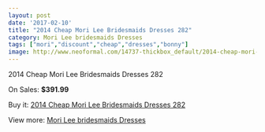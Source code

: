 ```yaml
---
layout: post
date: '2017-02-10'
title: "2014 Cheap Mori Lee Bridesmaids Dresses 282"
category: Mori Lee bridesmaids Dresses
tags: ["mori","discount","cheap","dresses","bonny"]
image: http://www.neoformal.com/14737-thickbox_default/2014-cheap-mori-lee-bridesmaids-dresses-282.jpg
---
```

2014 Cheap Mori Lee Bridesmaids Dresses 282

On Sales: **$391.99**
<a href="https://www.neoformal.com/en/mori-lee-bridesmaids-dresses-2014/5050-2014-cheap-mori-lee-bridesmaids-dresses-282.html"><amp-img layout="responsive" width="600" height="600" src="//www.neoformal.com/14737-thickbox_default/2014-cheap-mori-lee-bridesmaids-dresses-282.jpg" alt="2014 Cheap Mori Lee Bridesmaids Dresses 282 0" /></a>

Buy it: [2014 Cheap Mori Lee Bridesmaids Dresses 282](https://www.neoformal.com/en/mori-lee-bridesmaids-dresses-2014/5050-2014-cheap-mori-lee-bridesmaids-dresses-282.html "2014 Cheap Mori Lee Bridesmaids Dresses 282")

View more: [Mori Lee bridesmaids Dresses](https://www.neoformal.com/en/61-mori-lee-bridesmaids-dresses-2014 "Mori Lee bridesmaids Dresses")